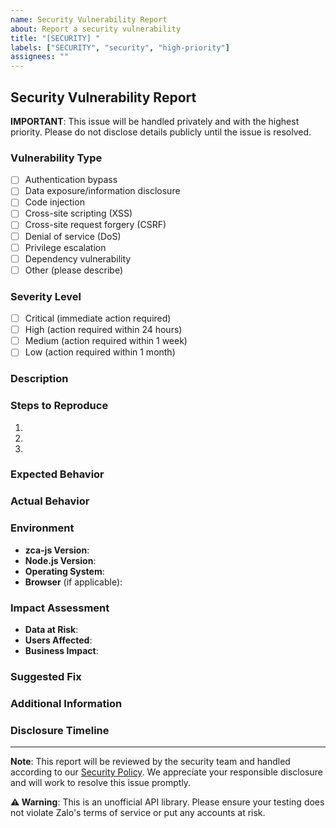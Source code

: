 ```yaml
---
name: Security Vulnerability Report
about: Report a security vulnerability
title: "[SECURITY] "
labels: ["SECURITY", "security", "high-priority"]
assignees: ""
---
```


## Security Vulnerability Report

**IMPORTANT**: This issue will be handled privately and with the highest priority. Please do not disclose details publicly until the issue is resolved.

### Vulnerability Type
<!-- Please select the type of vulnerability -->
- [ ] Authentication bypass
- [ ] Data exposure/information disclosure
- [ ] Code injection
- [ ] Cross-site scripting (XSS)
- [ ] Cross-site request forgery (CSRF)
- [ ] Denial of service (DoS)
- [ ] Privilege escalation
- [ ] Dependency vulnerability
- [ ] Other (please describe)

### Severity Level
<!-- Please assess the severity -->
- [ ] Critical (immediate action required)
- [ ] High (action required within 24 hours)
- [ ] Medium (action required within 1 week)
- [ ] Low (action required within 1 month)

### Description
<!-- Please provide a clear and detailed description of the vulnerability -->

### Steps to Reproduce
<!-- Please provide clear steps to reproduce the vulnerability -->
1. 
2. 
3. 

### Expected Behavior
<!-- What should happen normally? -->

### Actual Behavior
<!-- What actually happens due to the vulnerability? -->

### Environment
<!-- Please provide details about the environment -->
- **zca-js Version**: 
- **Node.js Version**: 
- **Operating System**: 
- **Browser** (if applicable): 

### Impact Assessment
<!-- What is the potential impact of this vulnerability? -->
- **Data at Risk**: 
- **Users Affected**: 
- **Business Impact**: 

### Suggested Fix
<!-- Do you have any suggestions for fixing this vulnerability? (optional) -->

### Additional Information
<!-- Any additional context, logs, or evidence -->
<!-- You can drag and drop files here -->

### Disclosure Timeline
<!-- When do you plan to disclose this publicly? (if applicable) -->

---

**Note**: This report will be reviewed by the security team and handled according to our [Security Policy](https://github.com/RFS-ADRENO/zca-js/blob/main/SECURITY.md). We appreciate your responsible disclosure and will work to resolve this issue promptly.

**⚠️ Warning**: This is an unofficial API library. Please ensure your testing does not violate Zalo's terms of service or put any accounts at risk. 